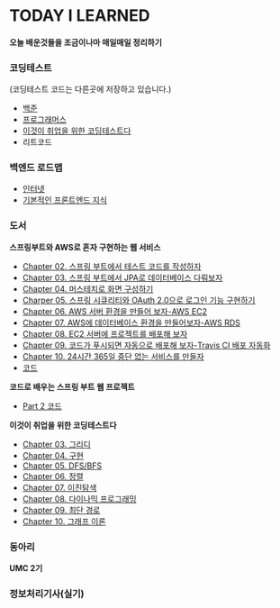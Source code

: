 # TODAY I LEARNED

#### 오늘 배운것들을 조금이나마 매일매일 정리하기


### 코딩테스트

(코딩테스트 코드는 다른곳에 저장하고 있습니다.)

- [백준](https://github.com/dlwndms0812/Study_Algorithm/tree/main/%EB%B0%B1%EC%A4%80)
- [프로그래머스](https://github.com/dlwndms0812/Study_Algorithm/tree/main/%ED%94%84%EB%A1%9C%EA%B7%B8%EB%9E%98%EB%A8%B8%EC%8A%A4)
- [이것이 취업을 위한 코딩테스트다](https://github.com/dlwndms0812/Study_Algorithm/tree/main/%EC%9D%B4%EA%B2%83%EC%9D%B4%20%EC%B7%A8%EC%97%85%EC%9D%84%20%EC%9C%84%ED%95%9C%20%EC%BD%94%EB%94%A9%20%ED%85%8C%EC%8A%A4%ED%8A%B8%EB%8B%A4)
- 리트코드

### 백엔드 로드맵

- [인터넷](https://github.com/dlwndms0812/TIL/blob/main/%EB%B0%B1%EC%97%94%EB%93%9C%20%EB%A1%9C%EB%93%9C%EB%A7%B5/%EC%9D%B8%ED%84%B0%EB%84%B7.md)
- [기본적인 프론트엔드 지식](https://github.com/dlwndms0812/TIL/blob/main/%EB%B0%B1%EC%97%94%EB%93%9C%20%EB%A1%9C%EB%93%9C%EB%A7%B5/%EA%B8%B0%EB%B3%B8%EC%A0%81%EC%9D%B8%20%ED%94%84%EB%A1%A0%ED%8A%B8%EC%97%94%EB%93%9C%20%EC%A7%80%EC%8B%9D.md)

### 도서

**스프링부트와 AWS로 혼자 구현하는 웹 서비스**

- [Chapter 02. 스프링 부트에서 테스트 코드를 작성하자](https://github.com/dlwndms0812/TIL/blob/main/%EC%8A%A4%ED%94%84%EB%A7%81%EB%B6%80%ED%8A%B8%EC%99%80%20AWS%EB%A1%9C%20%ED%98%BC%EC%9E%90%20%EA%B5%AC%ED%98%84%ED%95%98%EB%8A%94%20%EC%9B%B9%20%EC%84%9C%EB%B9%84%EC%8A%A4/Chapter%2002.%20%EC%8A%A4%ED%94%84%EB%A7%81%20%EB%B6%80%ED%8A%B8%EC%97%90%EC%84%9C%20%ED%85%8C%EC%8A%A4%ED%8A%B8%20%EC%BD%94%EB%93%9C%EB%A5%BC%20%EC%9E%91%EC%84%B1%ED%95%98%EC%9E%90.md)
- [Chapter 03. 스프링 부트에서 JPA로 데이터베이스 다뤄보자](https://github.com/dlwndms0812/TIL/blob/main/%EC%8A%A4%ED%94%84%EB%A7%81%EB%B6%80%ED%8A%B8%EC%99%80%20AWS%EB%A1%9C%20%ED%98%BC%EC%9E%90%20%EA%B5%AC%ED%98%84%ED%95%98%EB%8A%94%20%EC%9B%B9%20%EC%84%9C%EB%B9%84%EC%8A%A4/Chapter%2003.%20%EC%8A%A4%ED%94%84%EB%A7%81%20%EB%B6%80%ED%8A%B8%EC%97%90%EC%84%9C%20JPA%EB%A1%9C%20%EB%8D%B0%EC%9D%B4%ED%84%B0%EB%B2%A0%EC%9D%B4%EC%8A%A4%20%EB%8B%A4%EB%A4%84%EB%B3%B4%EC%9E%90.md)
- [Chapter 04. 머스테치로 화면 구성하기](https://github.com/dlwndms0812/TIL/blob/main/%EC%8A%A4%ED%94%84%EB%A7%81%EB%B6%80%ED%8A%B8%EC%99%80%20AWS%EB%A1%9C%20%ED%98%BC%EC%9E%90%20%EA%B5%AC%ED%98%84%ED%95%98%EB%8A%94%20%EC%9B%B9%20%EC%84%9C%EB%B9%84%EC%8A%A4/Chapter%2004.%20%EB%A8%B8%EC%8A%A4%ED%85%8C%EC%B9%98%EB%A1%9C%20%ED%99%94%EB%A9%B4%20%EA%B5%AC%EC%84%B1%ED%95%98%EA%B8%B0.md)
- [Charper 05. 스프링 시큐리티와 OAuth 2.0으로 로그인 기능 구현하기](https://github.com/dlwndms0812/TIL/blob/main/%EC%8A%A4%ED%94%84%EB%A7%81%EB%B6%80%ED%8A%B8%EC%99%80%20AWS%EB%A1%9C%20%ED%98%BC%EC%9E%90%20%EA%B5%AC%ED%98%84%ED%95%98%EB%8A%94%20%EC%9B%B9%20%EC%84%9C%EB%B9%84%EC%8A%A4/Chapter%2005.%20%EC%8A%A4%ED%94%84%EB%A7%81%20%EC%8B%9C%ED%81%90%EB%A6%AC%ED%8B%B0%EC%99%80%20OAuth%202.0%EC%9C%BC%EB%A1%9C%20%EB%A1%9C%EA%B7%B8%EC%9D%B8%20%EA%B8%B0%EB%8A%A5%20%EA%B5%AC%ED%98%84%ED%95%98%EA%B8%B0.md)
- [Chapter 06. AWS 서버 환경을 만들어 보자-AWS EC2](https://github.com/dlwndms0812/TIL/blob/main/%EC%8A%A4%ED%94%84%EB%A7%81%EB%B6%80%ED%8A%B8%EC%99%80%20AWS%EB%A1%9C%20%ED%98%BC%EC%9E%90%20%EA%B5%AC%ED%98%84%ED%95%98%EB%8A%94%20%EC%9B%B9%20%EC%84%9C%EB%B9%84%EC%8A%A4/Chapter%2006.%20AWS%20%EC%84%9C%EB%B2%84%20%ED%99%98%EA%B2%BD%EC%9D%84%20%EB%A7%8C%EB%93%A4%EC%96%B4%20%EB%B3%B4%EC%9E%90-AWS%20EC2.md)
- [Chapter 07. AWS에 데이터베이스 환경을 만들어보자-AWS RDS](https://github.com/dlwndms0812/TIL/blob/main/%EC%8A%A4%ED%94%84%EB%A7%81%EB%B6%80%ED%8A%B8%EC%99%80%20AWS%EB%A1%9C%20%ED%98%BC%EC%9E%90%20%EA%B5%AC%ED%98%84%ED%95%98%EB%8A%94%20%EC%9B%B9%20%EC%84%9C%EB%B9%84%EC%8A%A4/Chapter%2007.%20AWS%EC%97%90%20%EB%8D%B0%EC%9D%B4%ED%84%B0%EB%B2%A0%EC%9D%B4%EC%8A%A4%20%ED%99%98%EA%B2%BD%EC%9D%84%20%EB%A7%8C%EB%93%A4%EC%96%B4%EB%B3%B4%EC%9E%90-AWS%20RDS.md)
- [Chapter 08. EC2 서버에 프로젝트를 배포해 보자](https://github.com/dlwndms0812/TIL/blob/main/%EC%8A%A4%ED%94%84%EB%A7%81%EB%B6%80%ED%8A%B8%EC%99%80%20AWS%EB%A1%9C%20%ED%98%BC%EC%9E%90%20%EA%B5%AC%ED%98%84%ED%95%98%EB%8A%94%20%EC%9B%B9%20%EC%84%9C%EB%B9%84%EC%8A%A4/Chapter%2008.%20EC2%20%EC%84%9C%EB%B2%84%EC%97%90%20%ED%94%84%EB%A1%9C%EC%A0%9D%ED%8A%B8%EB%A5%BC%20%EB%B0%B0%ED%8F%AC%ED%95%B4%20%EB%B3%B4%EC%9E%90.md)
- [Chapter 09. 코드가 푸시되면 자동으로 배포해 보자-Travis CI 배포 자동화](https://github.com/dlwndms0812/TIL/blob/main/%EC%8A%A4%ED%94%84%EB%A7%81%EB%B6%80%ED%8A%B8%EC%99%80%20AWS%EB%A1%9C%20%ED%98%BC%EC%9E%90%20%EA%B5%AC%ED%98%84%ED%95%98%EB%8A%94%20%EC%9B%B9%20%EC%84%9C%EB%B9%84%EC%8A%A4/Chapter%2009.%20%EC%BD%94%EB%93%9C%EA%B0%80%20%ED%91%B8%EC%8B%9C%EB%90%98%EB%A9%B4%20%EC%9E%90%EB%8F%99%EC%9C%BC%EB%A1%9C%20%EB%B0%B0%ED%8F%AC%ED%95%B4%20%EB%B3%B4%EC%9E%90-Travis%20CI%20%EB%B0%B0%ED%8F%AC%20%EC%9E%90%EB%8F%99%ED%99%94.md)
- [Chapter 10. 24시간 365일 중단 없는 서비스를 만들자](https://github.com/dlwndms0812/TIL/blob/main/%EC%8A%A4%ED%94%84%EB%A7%81%EB%B6%80%ED%8A%B8%EC%99%80%20AWS%EB%A1%9C%20%ED%98%BC%EC%9E%90%20%EA%B5%AC%ED%98%84%ED%95%98%EB%8A%94%20%EC%9B%B9%20%EC%84%9C%EB%B9%84%EC%8A%A4/Chapter%2010.%2024%EC%8B%9C%EA%B0%84%20365%EC%9D%BC%20%EC%A4%91%EB%8B%A8%20%EC%97%86%EB%8A%94%20%EC%84%9C%EB%B9%84%EC%8A%A4%EB%A5%BC%20%EB%A7%8C%EB%93%A4%EC%9E%90.md)
- [코드](https://github.com/dlwndms0812/springboot2-webservice)


**코드로 배우는 스프링 부트 웹 프로젝트**

- [Part 2 코드](https://github.com/dlwndms0812/guestbook)

**이것이 취업을 위한 코딩테스트다**

- [Chapter 03. 그리디](https://github.com/dlwndms0812/TIL/blob/main/%EC%9D%B4%EA%B2%83%EC%9D%B4%20%EC%B7%A8%EC%97%85%EC%9D%84%20%EC%9C%84%ED%95%9C%20%EC%BD%94%EB%94%A9%ED%85%8C%EC%8A%A4%ED%8A%B8%EB%8B%A4/Chapter%2003.%20%EA%B7%B8%EB%A6%AC%EB%94%94.md)
- [Chapter 04. 구현](https://github.com/dlwndms0812/TIL/blob/main/%EC%9D%B4%EA%B2%83%EC%9D%B4%20%EC%B7%A8%EC%97%85%EC%9D%84%20%EC%9C%84%ED%95%9C%20%EC%BD%94%EB%94%A9%ED%85%8C%EC%8A%A4%ED%8A%B8%EB%8B%A4/Chapter%2004.%20%EA%B5%AC%ED%98%84.md)
- [Chapter 05. DFS/BFS](https://github.com/dlwndms0812/TIL/blob/main/%EC%9D%B4%EA%B2%83%EC%9D%B4%20%EC%B7%A8%EC%97%85%EC%9D%84%20%EC%9C%84%ED%95%9C%20%EC%BD%94%EB%94%A9%ED%85%8C%EC%8A%A4%ED%8A%B8%EB%8B%A4/Chapter%2005.%20DFS%2C%20BFS.md)
- [Chapter 06. 정렬](https://github.com/dlwndms0812/TIL/blob/main/%EC%9D%B4%EA%B2%83%EC%9D%B4%20%EC%B7%A8%EC%97%85%EC%9D%84%20%EC%9C%84%ED%95%9C%20%EC%BD%94%EB%94%A9%ED%85%8C%EC%8A%A4%ED%8A%B8%EB%8B%A4/Chapter%2006.%20%EC%A0%95%EB%A0%AC.md)
- [Chapter 07. 이진탐색](https://github.com/dlwndms0812/TIL/blob/main/%EC%9D%B4%EA%B2%83%EC%9D%B4%20%EC%B7%A8%EC%97%85%EC%9D%84%20%EC%9C%84%ED%95%9C%20%EC%BD%94%EB%94%A9%ED%85%8C%EC%8A%A4%ED%8A%B8%EB%8B%A4/Chapter%2007.%20%EC%9D%B4%EC%A7%84%ED%83%90%EC%83%89.md)
- [Chapter 08. 다이나믹 프로그래밍](https://github.com/dlwndms0812/TIL/blob/main/%EC%9D%B4%EA%B2%83%EC%9D%B4%20%EC%B7%A8%EC%97%85%EC%9D%84%20%EC%9C%84%ED%95%9C%20%EC%BD%94%EB%94%A9%ED%85%8C%EC%8A%A4%ED%8A%B8%EB%8B%A4/Chapter%2008.%20%EB%8B%A4%EC%9D%B4%EB%82%98%EB%AF%B9%20%ED%94%84%EB%A1%9C%EA%B7%B8%EB%9E%98%EB%B0%8D.md)
- [Chapter 09. 최단 경로](https://github.com/dlwndms0812/TIL/blob/main/%EC%9D%B4%EA%B2%83%EC%9D%B4%20%EC%B7%A8%EC%97%85%EC%9D%84%20%EC%9C%84%ED%95%9C%20%EC%BD%94%EB%94%A9%ED%85%8C%EC%8A%A4%ED%8A%B8%EB%8B%A4/Chapter%2009.%20%EC%B5%9C%EB%8B%A8%20%EA%B2%BD%EB%A1%9C.md)
- [Chapter 10. 그래프 이론](https://github.com/dlwndms0812/TIL/blob/main/%EC%9D%B4%EA%B2%83%EC%9D%B4%20%EC%B7%A8%EC%97%85%EC%9D%84%20%EC%9C%84%ED%95%9C%20%EC%BD%94%EB%94%A9%ED%85%8C%EC%8A%A4%ED%8A%B8%EB%8B%A4/Chapter%2010.%20%EA%B7%B8%EB%9E%98%ED%94%84%20%EC%9D%B4%EB%A1%A0.md)


### 동아리

**UMC 2기**


### 정보처리기사(실기)



